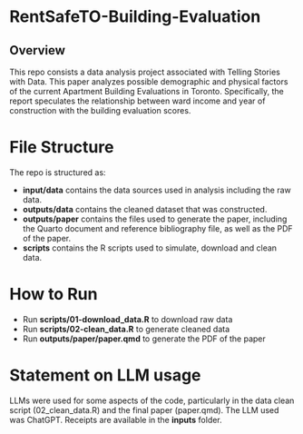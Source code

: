 # RentSafeTO-Building-Evaluation
## Overview
This repo consists a data analysis project associated with Telling Stories with Data. This paper analyzes possible demographic and physical factors of the current Apartment Building Evaluations in Toronto. Specifically, the report speculates the relationship between ward income and year of construction with the building evaluation scores. 

# File Structure

The repo is structured as:

- **input/data** contains the data sources used in analysis including the raw data.
- **outputs/data** contains the cleaned dataset that was constructed.
- **outputs/paper** contains the files used to generate the paper, including the Quarto document and reference bibliography file, as well as the PDF of the paper.
- **scripts** contains the R scripts used to simulate, download and clean data.

# How to Run
- Run **scripts/01-download_data.R** to download raw data
- Run **scripts/02-clean_data.R** to generate cleaned data
- Run **outputs/paper/paper.qmd** to generate the PDF of the paper

# Statement on LLM usage
LLMs were used for some aspects of the code, particularly in the data clean script (02_clean_data.R) and the final paper (paper.qmd). The LLM used was ChatGPT. Receipts are available in the **inputs** folder.

